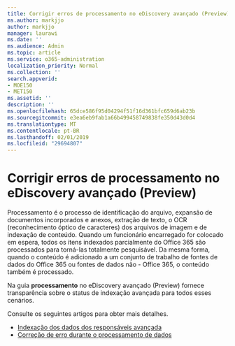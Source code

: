 ```yaml
---
title: Corrigir erros de processamento no eDiscovery avançado (Preview)
ms.author: markjjo
author: markjjo
manager: laurawi
ms.date: ''
ms.audience: Admin
ms.topic: article
ms.service: o365-administration
localization_priority: Normal
ms.collection: ''
search.appverid:
- MOE150
- MET150
ms.assetid: ''
description: ''
ms.openlocfilehash: 65dce586f95d04294f51f16d361bfc659d6ab23b
ms.sourcegitcommit: e3ea6eb9fab1a66b499458749838fe350d43d0d4
ms.translationtype: MT
ms.contentlocale: pt-BR
ms.lasthandoff: 02/01/2019
ms.locfileid: "29694807"
---
```

# <a name="fix-processing-errors-in-advanced-ediscovery-preview"></a>Corrigir erros de processamento no eDiscovery avançado (Preview)

Processamento é o processo de identificação do arquivo, expansão de documentos incorporados e anexos, extração de texto, o OCR (reconhecimento óptico de caracteres) dos arquivos de imagem e de indexação de conteúdo.  Quando um funcionário encarregado for colocado em espera, todos os itens indexados parcialmente do Office 365 são processados para torná-las totalmente pesquisável.  Da mesma forma, quando o conteúdo é adicionado a um conjunto de trabalho de fontes de dados do Office 365 ou fontes de dados não - Office 365, o conteúdo também é processado.

Na guia **processamento** no eDiscovery avançado (Preview) fornece transparência sobre o status de indexação avançada para todos esses cenários.

Consulte os seguintes artigos para obter mais detalhes.

- [Indexação dos dados dos responsáveis avançada](indexing-custodian-data.md)
- [Correção de erro durante o processamento de dados](error-remediation.md)

